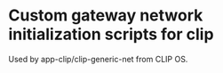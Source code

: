 # Custom gateway network initialization scripts for clip

Used by app-clip/clip-generic-net from CLIP OS.
